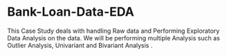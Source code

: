 # Bank-Loan-Data-EDA
This Case Study deals with handling Raw data and Performing Exploratory Data Analysis on the data. We will be performing multiple Analysis such as Outlier Analysis, Univariant and Bivariant Analysis .
